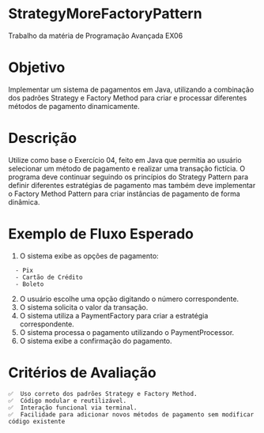 # StrategyMoreFactoryPattern
Trabalho da matéria de Programação Avançada EX06

# Objetivo

Implementar um sistema de pagamentos em Java, utilizando a combinação dos padrões Strategy e Factory Method para criar e processar diferentes métodos de pagamento dinamicamente.

# Descrição

Utilize como base o Exercício 04, feito em Java que permitia ao usuário selecionar um método de pagamento e realizar uma transação fictícia. O programa deve continuar seguindo os princípios do Strategy Pattern para definir diferentes estratégias de pagamento mas também deve implementar o Factory Method Pattern para criar instâncias de pagamento de forma dinâmica.

# Exemplo de Fluxo Esperado
1.	O sistema exibe as opções de pagamento:

```
  - Pix
  - Cartão de Crédito
  - Boleto
```

2.	O usuário escolhe uma opção digitando o número correspondente.
3.	O sistema solicita o valor da transação.
4.	O sistema utiliza a PaymentFactory para criar a estratégia correspondente.
5.	O sistema processa o pagamento utilizando o PaymentProcessor.
6.	O sistema exibe a confirmação do pagamento.

# Critérios de Avaliação
```
✅  Uso correto dos padrões Strategy e Factory Method.
✅  Código modular e reutilizável.
✅  Interação funcional via terminal.
✅  Facilidade para adicionar novos métodos de pagamento sem modificar código existente
```

